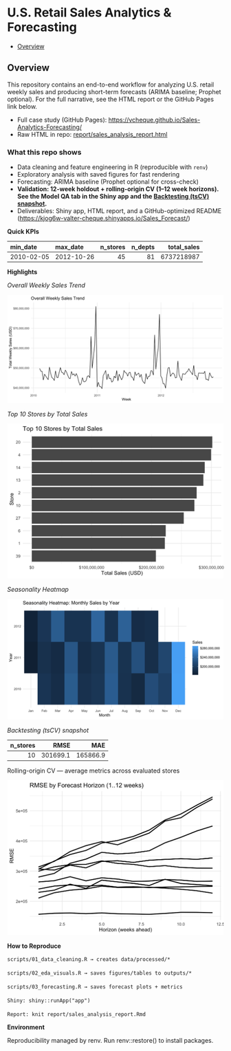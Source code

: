 U.S. Retail Sales Analytics & Forecasting
================

- [Overview](#overview)

## Overview

This repository contains an end-to-end workflow for analyzing U.S.
retail weekly sales and producing short-term forecasts (ARIMA baseline;
Prophet optional). For the full narrative, see the HTML report or the
GitHub Pages link below.

- Full case study (GitHub Pages):
  <https://vcheque.github.io/Sales-Analytics-Forecasting/>
- Raw HTML in repo:
  [report/sales_analysis_report.html](report/sales_analysis_report.html)

### What this repo shows

- Data cleaning and feature engineering in R (reproducible with `renv`)
- Exploratory analysis with saved figures for fast rendering
- Forecasting: ARIMA baseline (Prophet optional for cross-check)
- **Validation: 12-week holdout + rolling-origin CV (1–12 week
  horizons). See the Model QA tab in the Shiny app and the [Backtesting
  (tsCV) snapshot](#backtesting-tscv-snapshot).**
- Deliverables: Shiny app, HTML report, and a GitHub-optimized README
  (<https://kjog6w-valter-cheque.shinyapps.io/Sales_Forecast/>)

**Quick KPIs**

| min_date   | max_date   | n_stores | n_depts | total_sales |
|:-----------|:-----------|---------:|--------:|------------:|
| 2010-02-05 | 2012-10-26 |       45 |      81 |  6737218987 |

**Highlights**

*Overall Weekly Sales Trend*

![](outputs/figures/01_overall_weekly_sales_trend.png)<!-- -->

*Top 10 Stores by Total Sales*

![](outputs/figures/02_top10_stores_total_sales.png)<!-- -->

*Seasonality Heatmap*

![](outputs/figures/03_seasonality_heatmap_month_year.png)<!-- -->

*Backtesting (tsCV) snapshot*

| n_stores |     RMSE |      MAE |
|---------:|---------:|---------:|
|       10 | 301699.1 | 165866.9 |

Rolling-origin CV — average metrics across evaluated stores

<img src="README_files/figure-gfm/unnamed-chunk-5-1.png" width="672" />

**How to Reproduce**

    scripts/01_data_cleaning.R → creates data/processed/*

    scripts/02_eda_visuals.R → saves figures/tables to outputs/*

    scripts/03_forecasting.R → saves forecast plots + metrics

    Shiny: shiny::runApp("app")

    Report: knit report/sales_analysis_report.Rmd

**Environment**

Reproducibility managed by renv. Run renv::restore() to install
packages.
